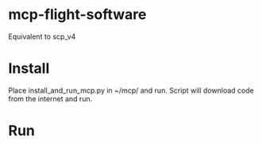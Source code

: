 # mcp-flight-software
Equivalent to scp_v4


# Install
Place install_and_run_mcp.py in ~/mcp/ and run.
Script will download code from the internet and run.

# Run 
